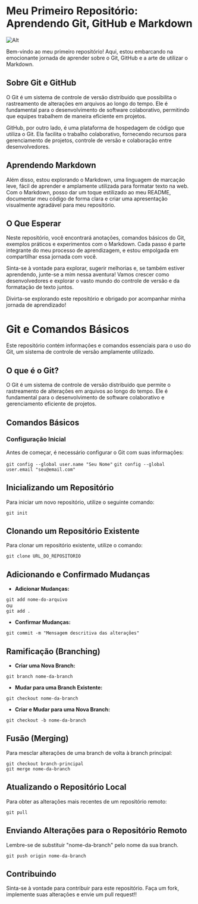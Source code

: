 
# **Meu Primeiro Repositório: Aprendendo Git, GitHub e Markdown**

![Alt](https://img.shields.io/badge/GitHub-100000?style=for-the-badge&logo=github&logoColor=white) 

Bem-vindo ao meu primeiro repositório! Aqui, estou embarcando na emocionante jornada de aprender sobre o Git, GitHub e a arte de utilizar o Markdown.

## Sobre Git e GitHub<br>

<p>O Git é um sistema de controle de versão distribuído que possibilita o rastreamento de alterações em arquivos ao longo do tempo. Ele é fundamental para o desenvolvimento de software colaborativo, permitindo que equipes trabalhem de maneira eficiente em projetos.<p>

<p>GitHub, por outro lado, é uma plataforma de hospedagem de código que utiliza o Git. Ela facilita o trabalho colaborativo, fornecendo recursos para gerenciamento de projetos, controle de versão e colaboração entre desenvolvedores.<p>

## Aprendendo Markdown

<p>Além disso, estou explorando o Markdown, uma linguagem de marcação leve, fácil de aprender e amplamente utilizada para formatar texto na web. Com o Markdown, posso dar um toque estilizado ao meu README, documentar meu código de forma clara e criar uma apresentação visualmente agradável para meu repositório.<p>

## O Que Esperar

<p>Neste repositório, você encontrará anotações, comandos básicos do Git, exemplos práticos e experimentos com o Markdown. Cada passo é parte integrante do meu processo de aprendizagem, e estou empolgada em compartilhar essa jornada com você.<p>

<p>Sinta-se à vontade para explorar, sugerir melhorias e, se também estiver aprendendo, junte-se a mim nessa aventura! Vamos crescer como desenvolvedores e explorar o vasto mundo do controle de versão e da formatação de texto juntos.<p>

<p>Divirta-se explorando este repositório e obrigado por acompanhar minha jornada de aprendizado!<p>


# Git e Comandos Básicos

<p>Este repositório contém informações e comandos essenciais para o uso do Git, um sistema de controle de versão amplamente utilizado.<p>

## O que é o Git?

<p>O Git é um sistema de controle de versão distribuído que permite o rastreamento de alterações em arquivos ao longo do tempo. Ele é fundamental para o desenvolvimento de software colaborativo e gerenciamento eficiente de projetos.<p>

## Comandos Básicos

### Configuração Inicial

<p>Antes de começar, é necessário configurar o Git com suas informações:<p>

```git config --global user.name "Seu Nome"```
```git config --global user.email "seu@email.com"```

## Inicializando um Repositório

<p>Para iniciar um novo repositório, utilize o seguinte comando:<p>

```git init```

## Clonando um Repositório Existente
<p>Para clonar um repositório existente, utilize o comando:<p>

```git clone URL_DO_REPOSITORIO```

## Adicionando e Confirmado Mudanças
* **Adicionar Mudanças:** 

```git add nome-do-arquivo``` 
<br>ou<br>
```git add .```

* **Confirmar Mudanças:**

```git commit -m "Mensagem descritiva das alterações"``` 

## Ramificação (Branching)
* **Criar uma Nova Branch:**

```git branch nome-da-branch```


* **Mudar para uma Branch Existente:**

```git checkout nome-da-branch```

* **Criar e Mudar para uma Nova Branch:**

```git checkout -b nome-da-branch```

## Fusão (Merging)
<p>Para mesclar alterações de uma branch de volta à branch principal:<p>

```git checkout branch-principal``` <br>
```git merge nome-da-branch```

## Atualizando o Repositório Local
<p>Para obter as alterações mais recentes de um repositório remoto:<p>

```git pull``` 

## Enviando Alterações para o Repositório Remoto
<p>Lembre-se de substituir "nome-da-branch" pelo nome da sua branch.<p>

```git push origin nome-da-branch```

## Contribuindo
<p>Sinta-se à vontade para contribuir para este repositório. Faça um fork, implemente suas alterações e envie um pull request!!<p>
